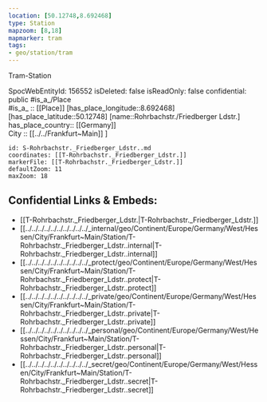 ```yaml
---
location: [50.12748,8.692468] 
type: Station 
mapzoom: [8,18] 
mapmarker: tram 
tags:
- geo/station/tram
---
```


Tram-Station

SpocWebEntityId: 156552
isDeleted: false
isReadOnly: false
confidential: public
#is_a_/Place  
#is_a_ :: [[Place]] 
[has_place_longitude::8.692468] 
[has_place_latitude::50.12748] 
[name::Rohrbachstr./Friedberger Ldstr.] 
has_place_country:: [[Germany]]  
City :: [[../../Frankfurt~Main]] ] 


```leaflet
id: S-Rohrbachstr._Friedberger_Ldstr..md
coordinates: [[T-Rohrbachstr._Friedberger_Ldstr.]] 
markerFile: [[T-Rohrbachstr._Friedberger_Ldstr.]] 
defaultZoom: 11 
maxZoom: 18
```


## Confidential Links & Embeds: 
- [[T-Rohrbachstr._Friedberger_Ldstr.|T-Rohrbachstr._Friedberger_Ldstr.]] 
- [[../../../../../../../../../../_internal/geo/Continent/Europe/Germany/West/Hessen/City/Frankfurt~Main/Station/T-Rohrbachstr._Friedberger_Ldstr..internal|T-Rohrbachstr._Friedberger_Ldstr..internal]] 
- [[../../../../../../../../../../_protect/geo/Continent/Europe/Germany/West/Hessen/City/Frankfurt~Main/Station/T-Rohrbachstr._Friedberger_Ldstr..protect|T-Rohrbachstr._Friedberger_Ldstr..protect]] 
- [[../../../../../../../../../../_private/geo/Continent/Europe/Germany/West/Hessen/City/Frankfurt~Main/Station/T-Rohrbachstr._Friedberger_Ldstr..private|T-Rohrbachstr._Friedberger_Ldstr..private]] 
- [[../../../../../../../../../../_personal/geo/Continent/Europe/Germany/West/Hessen/City/Frankfurt~Main/Station/T-Rohrbachstr._Friedberger_Ldstr..personal|T-Rohrbachstr._Friedberger_Ldstr..personal]] 
- [[../../../../../../../../../../_secret/geo/Continent/Europe/Germany/West/Hessen/City/Frankfurt~Main/Station/T-Rohrbachstr._Friedberger_Ldstr..secret|T-Rohrbachstr._Friedberger_Ldstr..secret]] 
